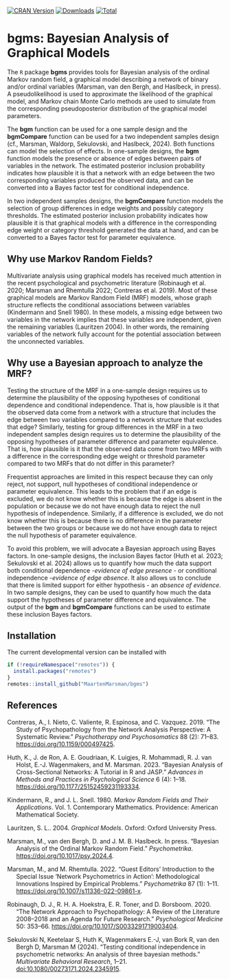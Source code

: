 <!-- badges: start -->
[![CRAN Version](https://www.r-pkg.org/badges/version/bgms)](https://cran.r-project.org/package=bgms)
[![Downloads](https://cranlogs.r-pkg.org/badges/bgms)](https://cran.r-project.org/package=bgms)
[![Total](https://cranlogs.r-pkg.org/badges/grand-total/bgms)](https://cran.r-project.org/package=bgms)
<!-- badges: end -->

# bgms: Bayesian Analysis of Graphical Models

The `R` package <strong>bgms</strong> provides tools for Bayesian analysis of the ordinal Markov random field, a graphical model describing a network of binary and/or ordinal variables (Marsman, van den Bergh, and Haslbeck, in press). A pseudolikelihood is used to approximate the likelihood of the graphical model, and Markov chain Monte Carlo methods are used to simulate from the corresponding pseudoposterior distribution of the graphical model parameters. 

The <strong>bgm</strong> function can be used for a one sample design and the <strong>bgmCompare</strong> function can be used for a two independent samples design (cf., Marsman, Waldorp, Sekulovski, and Haslbeck, 2024). Both functions can model the selection of effects. In one-sample designs, the <strong>bgm</strong> function models the presence or absence of edges between pairs of variables in the network. The estimated posterior inclusion probability indicates how plausible it is that a network with an edge between the two corresponding variables produced the observed data, and can be converted into a Bayes factor test for conditional independence.

In two independent samples designs, the <strong>bgmCompare</strong> function models the selection of group differences in edge weights and possibly category thresholds. The estimated posterior inclusion probability indicates how plausible it is that graphical models with a difference in the corresponding edge weight or category threshold generated the data at hand, and can be converted to a Bayes factor test for parameter equivalence.

## Why use Markov Random Fields?

Multivariate analysis using graphical models has received much attention in the recent psychological and psychometric literature (Robinaugh et al. 2020; Marsman and Rhemtulla 2022; Contreras et al. 2019). Most of these graphical models are Markov Random Field (MRF) models, whose graph structure reflects the conditional associations between variables (Kindermann and Snell 1980). In these models, a missing edge between two variables in the network implies that these variables are independent, given the remaining variables (Lauritzen 2004). In other words, the remaining variables of the network fully account for the potential association between the unconnected variables.

## Why use a Bayesian approach to analyze the MRF?

Testing the structure of the MRF in a one-sample design requires us to determine the plausibility of the opposing hypotheses of conditional dependence and conditional independence. That is, how plausible is it that the observed data come from a network with a structure that includes the edge between two variables compared to a network structure that excludes that edge? Similarly, testing for group differences in the MRF in a two independent samples design requires us to determine the plausibility of the opposing hypotheses of parameter difference and parameter equivalence. That is, how plausible is it that the observed data come from two MRFs with a difference in the corresponding edge weight or threshold parameter compared to two MRFs that do not differ in this parameter?

Frequentist approaches are limited in this respect because they can only reject, not support, null hypotheses of conditional independence or parameter equivalence. This leads to the problem that if an edge is excluded, we do not know whether this is because the edge is absent in the population or because we do not have enough data to reject the null hypothesis of independence. Similarly, if a difference is excluded, we do not know whether this is because there is no difference in the parameter between the two groups or because we do not have enough data to reject the null hypothesis of parameter equivalence.

To avoid this problem, we will advocate a Bayesian approach using Bayes factors. In one-sample designs, the inclusion Bayes factor (Huth et al. 2023; Sekulovski et al. 2024) allows us to quantify how much the data support both conditional dependence -<em>evidence of edge presence</em> - or conditional independence -<em>evidence of edge absence</em>. It also allows us to conclude that there is limited support for either hypothesis - an <em>absence of evidence</em>. In two sample designs, they can be used to quantify how much the data support the hypotheses of parameter difference and equivalence. The output of the <strong>bgm</strong> and <strong>bgmCompare</strong> functions can be used to estimate these inclusion Bayes factors.


## Installation

The current developmental version can be installed with

``` r
if (!requireNamespace("remotes")) { 
  install.packages("remotes")   
}   
remotes::install_github("MaartenMarsman/bgms")
```

## References

<div id="refs" class="references csl-bib-body hanging-indent">

<div id="ref-ContrerasEtAl_2019" class="csl-entry">

Contreras, A., I. Nieto, C. Valiente, R. Espinosa, and C. Vazquez. 2019.
“The Study of Psychopathology from the Network Analysis Perspective: A
Systematic Review.” *Psychotherapy and Psychosomatics* 88 (2): 71–83.
<https://doi.org/10.1159/000497425>.

</div>

<div id="ref-HuthEtAl_2023_intro" class="csl-entry">

Huth, K., J. de Ron, A. E. Goudriaan, K. Luigjes, R. Mohammadi, R. J.
van Holst, E.-J. Wagenmakers, and M. Marsman. 2023. “Bayesian Analysis
of Cross-Sectional Networks: A Tutorial in R and JASP.” *Advances in
Methods and Practices in Psychological Science* 6 (4): 1–18.
<https://doi.org/10.1177/25152459231193334>.

</div>

<div id="ref-KindermannSnell1980" class="csl-entry">

Kindermann, R., and J. L. Snell. 1980. *Markov Random Fields and Their
Applications*. Vol. 1. Contemporary Mathematics. Providence: American
Mathematical Society.

</div>

<div id="ref-Lauritzen2004" class="csl-entry">

Lauritzen, S. L.. 2004. *Graphical Models*. Oxford: Oxford University
Press.

</div>

<div id="ref-MarsmanVandenBerghHaslbeck_inpress" class="csl-entry">

Marsman, M., van den Bergh, D. and J. M. B. Haslbeck. In press. “Bayesian Analysis of the
Ordinal Markov Random Field.” *Psychometrika*.
<https://doi.org/10.1017/psy.2024.4>.

</div>

<div id="ref-MarsmanRhemtulla_2022_SIintro" class="csl-entry">

Marsman, M., and M. Rhemtulla. 2022. “Guest Editors’ Introduction to the
Special Issue ‘Network Psychometrics in Action’: Methodological
Innovations Inspired by Empirical Problems.” *Psychometrika* 87 (1):
1–11. <https://doi.org/10.1007/s11336-022-09861-x>.

</div>

<div id="ref-RobinaughEtAl_2020" class="csl-entry">

Robinaugh, D. J., R. H. A. Hoekstra, E. R. Toner, and D. Borsboom. 2020.
“The Network Approach to Psychopathology: A Review of the Literature
2008–2018 and an Agenda for Future Research.” *Psychological Medicine*
50: 353–66. <https://doi.org/10.1017/S0033291719003404>.

</div>

<div id="ref-SekulovskiEtAl_2023" class="csl-entry">

Sekulovski N, Keetelaar S, Huth K, Wagenmakers E.-J, van Bork R, van den Bergh D, Marsman M (2024). “Testing conditional independence in psychometric networks: An analysis of three bayesian methods.” *Multivariate Behavioral Research*, 1–21. <doi:10.1080/00273171.2024.2345915>.

</div>
